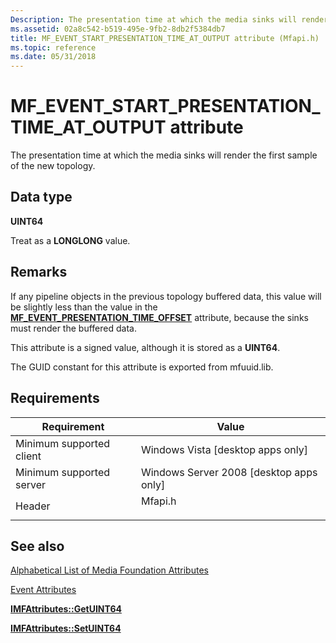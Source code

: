 ```yaml
---
Description: The presentation time at which the media sinks will render the first sample of the new topology.
ms.assetid: 02a8c542-b519-495e-9fb2-8db2f5384db7
title: MF_EVENT_START_PRESENTATION_TIME_AT_OUTPUT attribute (Mfapi.h)
ms.topic: reference
ms.date: 05/31/2018
---
```


# MF\_EVENT\_START\_PRESENTATION\_TIME\_AT\_OUTPUT attribute

The presentation time at which the media sinks will render the first sample of the new topology.

## Data type

**UINT64**

Treat as a **LONGLONG** value.

## Remarks

If any pipeline objects in the previous topology buffered data, this value will be slightly less than the value in the [**MF\_EVENT\_PRESENTATION\_TIME\_OFFSET**](mf-event-presentation-time-offset-attribute.md) attribute, because the sinks must render the buffered data.

This attribute is a signed value, although it is stored as a **UINT64**.

The GUID constant for this attribute is exported from mfuuid.lib.

## Requirements



| Requirement | Value |
|-------------------------------------|------------------------------------------------------------------------------------|
| Minimum supported client<br/> | Windows Vista \[desktop apps only\]<br/>                                     |
| Minimum supported server<br/> | Windows Server 2008 \[desktop apps only\]<br/>                               |
| Header<br/>                   | <dl> <dt>Mfapi.h</dt> </dl> |



## See also

<dl> <dt>

[Alphabetical List of Media Foundation Attributes](alphabetical-list-of-media-foundation-attributes.md)
</dt> <dt>

[Event Attributes](event-attributes.md)
</dt> <dt>

[**IMFAttributes::GetUINT64**](/windows/desktop/api/mfobjects/nf-mfobjects-imfattributes-getuint64)
</dt> <dt>

[**IMFAttributes::SetUINT64**](/windows/desktop/api/mfobjects/nf-mfobjects-imfattributes-setuint64)
</dt> </dl>

 

 




